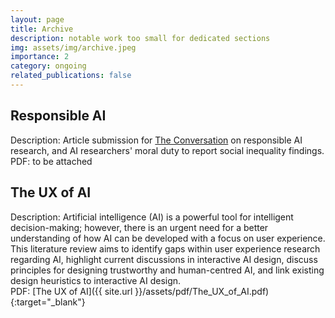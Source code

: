 ```yaml
---
layout: page
title: Archive
description: notable work too small for dedicated sections
img: assets/img/archive.jpeg
importance: 2
category: ongoing
related_publications: false
---
```


## Responsible AI

Description: Article submission for [The Conversation](https://theconversation.com/uk) on responsible AI research, and
AI researchers' moral duty to report social inequality findings. \
PDF: to be attached

## The UX of AI

Description: Artificial intelligence (AI) is a powerful tool for intelligent decision-making; however, there is an
urgent need for a better understanding of how AI can be developed with a focus on user experience. This literature
review aims to identify gaps within user experience research regarding AI, highlight current discussions in interactive
AI design, discuss principles for designing trustworthy and human-centred AI, and link existing design heuristics to
interactive AI design. \
PDF: [The UX of AI]({{ site.url }}/assets/pdf/The_UX_of_AI.pdf){:target="\_blank"}
